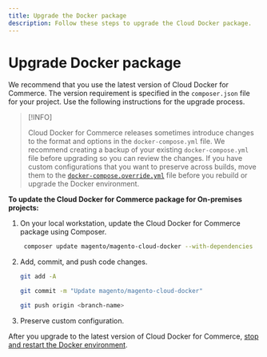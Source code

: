 ```yaml
---
title: Upgrade the Docker package
description: Follow these steps to upgrade the Cloud Docker package.
---
```


# Upgrade Docker package

We recommend that you use the latest version of Cloud Docker for Commerce. The version requirement is specified in the `composer.json` file for your project. Use the following instructions for the upgrade process.

>[!INFO]
>
>Cloud Docker for Commerce releases sometimes introduce changes to the format and options in the `docker-compose.yml` file. We recommend creating a backup of your existing `docker-compose.yml` file before upgrading so you can review the changes. If you have custom configurations that you want to preserve across builds, move them to the [`docker-compose.override.yml`](docker-quick-reference.md#override-configuration) file before you rebuild or upgrade the Docker environment.

**To update the Cloud Docker for Commerce package for On-premises projects:**

1. On your local workstation, update the Cloud Docker for Commerce package using Composer.

   ```bash
    composer update magento/magento-cloud-docker --with-dependencies
   ```

1. Add, commit, and push code changes.

   ```bash
   git add -A
   ```

   ```bash
   git commit -m "Update magento/magento-cloud-docker"
   ```

   ```bash
   git push origin <branch-name>
   ```

1. Preserve custom configuration.

After you upgrade to the latest version of Cloud Docker for Commerce, [stop and restart the Docker environment](docker-quick-reference.md).
